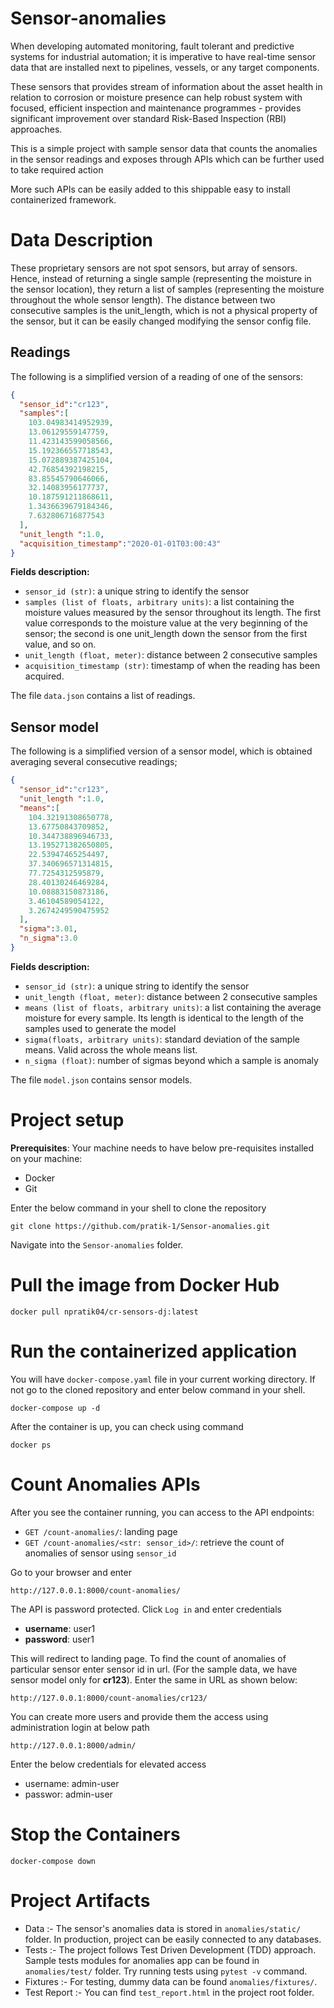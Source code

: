# Sensor-anomalies

When developing automated monitoring, fault tolerant and predictive systems for industrial automation; it is imperative to have real-time sensor data that are installed next to pipelines, vessels, or any target components.  

These sensors that provides stream of information about the asset health in relation to corrosion or moisture presence can help robust system with focused, efficient inspection and maintenance programmes - provides significant improvement over standard Risk-Based Inspection (RBI) approaches.

This is a simple project with sample sensor data that counts the anomalies in the sensor readings and exposes through APIs which can be further used to take required action


More such APIs can be easily added to this shippable easy to install containerized framework.

# Data Description
These proprietary sensors are not spot sensors, but array of sensors. Hence, instead of returning a single sample (representing the moisture in the sensor location), they return a list of samples (representing the moisture throughout the whole sensor length). The distance between two consecutive samples is the unit_length, which is not a physical property of the sensor, but it can be easily changed modifying the sensor config file.

## Readings
The following is a simplified version of a reading of one of the sensors:
```json
{
  "sensor_id":"cr123",
  "samples":[
    103.04983414952939,
    13.06129559147759,
    11.423143599058566,
    15.192366557718543,
    15.072889387425104,
    42.76854392198215,
    83.85545790646066,
    32.14083956177737,
    10.187591211868611,
    1.3436639679184346,
    7.632806716877543
  ],
  "unit_length ":1.0,
  "acquisition_timestamp":"2020-01-01T03:00:43"
}
```

**Fields description:**
- `sensor_id (str)`: a unique string to identify the sensor
- `samples (list of floats, arbitrary units)`: a list containing the moisture
values measured by the sensor throughout its length. The first value corresponds to the
moisture value at the very beginning of the sensor; the second is one unit_length down
the sensor from the first value, and so on.
- `unit_length (float, meter)`: distance between 2 consecutive samples
- `acquisition_timestamp (str)`: timestamp of when the reading has been acquired.

The file `data.json` contains a list of readings.



## Sensor model
The following is a simplified version of a sensor model, which is obtained averaging several
consecutive readings;
```json
{
  "sensor_id":"cr123",
  "unit_length ":1.0,
  "means":[
    104.32191308650778,
    13.67750843709852,
    10.344738896946733,
    13.195271382650805,
    22.53947465254497,
    37.340696571314815,
    77.7254312595879,
    28.40130246469284,
    10.08883150873186,
    3.46104589054122,
    3.2674249590475952
  ],
  "sigma":3.01,
  "n_sigma":3.0
}
```
**Fields description:**
- `sensor_id (str)`: a unique string to identify the sensor
- `unit_length (float, meter)`: distance between 2 consecutive samples
- `means (list of floats, arbitrary units)`: a list containing the average moisture for every sample. Its length is identical to the length of the samples used to generate the model
- `sigma(floats, arbitrary units)`: standard deviation of the sample means. Valid across the whole means list.
- `n_sigma (float)`: number of sigmas beyond which a sample is anomaly

The file `model.json` contains sensor models.




# Project setup
**Prerequisites**:
Your machine needs to have below pre-requisites installed on your machine:
- Docker
- Git


Enter the below command in your shell to clone the repository
```commandline
git clone https://github.com/pratik-1/Sensor-anomalies.git
```
Navigate into the `Sensor-anomalies` folder.



# Pull the image from Docker Hub
```commandline
docker pull npratik04/cr-sensors-dj:latest
```


# Run the containerized application
You will have `docker-compose.yaml` file in your current working directory. If not go to the cloned repository and enter below command in your shell.
```commandline
docker-compose up -d
```
After the container is up, you can check using command
```commandline
docker ps
```

# Count Anomalies APIs
After you see the container running, you can access to the API endpoints:
- `GET /count-anomalies/`: landing page
- `GET /count-anomalies/<str: sensor_id>/`: retrieve the count of anomalies of sensor using `sensor_id`


Go to your browser and enter
```commandline
http://127.0.0.1:8000/count-anomalies/
```
The API is password protected. Click `Log in` and enter credentials 
- **username**: user1
- **password**: user1

This will redirect to landing page. To find the count of anomalies of particular sensor enter sensor id in url. (For the sample data, we have sensor model only for **cr123**). Enter the same in URL as shown below:
```commandline
http://127.0.0.1:8000/count-anomalies/cr123/
```

You can create more users and provide them the access using administration login at below path
```commandline
http://127.0.0.1:8000/admin/
```
Enter the below credentials for elevated access
- username: admin-user
- passwor: admin-user


# Stop the Containers
```commandline
docker-compose down
```


# Project Artifacts
- Data :- The sensor's anomalies data is stored in `anomalies/static/` folder. In production, project can be easily connected to any databases.
- Tests :- The project follows Test Driven Development (TDD) approach. Sample tests modules for anomalies app can be found in `anomalies/test/` folder.  Try running tests using `pytest -v` command.
- Fixtures :- For testing, dummy data can be found  `anomalies/fixtures/`.
- Test Report :- You can find `test_report.html`  in the project root folder. 

